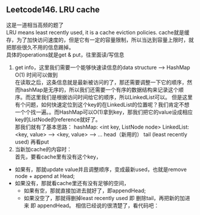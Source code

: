 ## Leetcode146. LRU cache
这是一道相当高频的题了  
LRU means least recently used, it is a cache eviction policies. 
cache就是缓存，为了加快访问速度的，但是它有一定的容量限制，所以当达到容量上限时，就把那些很久不用的信息踢掉。  
具体的operations就是get & put，往里面读/写信息  
1. get info，这里我们需要一个能够快速读信息的data structure --> HashMap O(1) 时间可以做到  
在读取之后，这条信息就是最新被访问的了，那还需要调整一下它的顺序，然而hashMap是无序的，所以我们还需要一个有序的数据结构来记录这个顺序。而这里我们是根据访问时间给它的顺序，所以LinkedList可以。
但是这里有个问题，如何快速定位到这个key的在LinkedList的位置呢？我们肯定不想一个个找一遍。。而HashMap可以O(1)拿到key，那我们把它的value设成相应key的ListNode的reference就好了。  
那我们就有了基本思路：
hashMap: <int key, ListNode node> 
LinkedList: <key, value> --> <key, value> --> ...
              head（新用的）                   tail (least recently used)
再看put  
2. 当新加cache的内容时：  
首先，要看cache里有没有这个key，
  * 如果有，那就update value并且调整顺序，变成最新used，也就是remove node + append at Head;
  * 如果没有，那就看cache里还有没有足够的空间，
    * 如果有空，那就直接加进去就好了，即appendHead;
    * 如果没空了，那就得删掉least recently used 即 删除tail，再把新的加进来 即 appendHead。
相信已经说的很清楚了，看代码吧：




